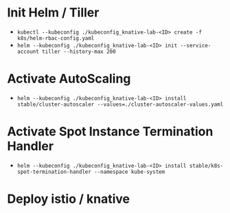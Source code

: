 # Init Helm / Tiller
 * `kubectl --kubeconfig ./kubeconfig_knative-lab-<ID> create -f k8s/helm-rbac-config.yaml`
 * `helm --kubeconfig ./kubeconfig_knative-lab-<ID> init --service-account tiller --history-max 200`

# Activate AutoScaling

 * `helm --kubeconfig ./kubeconfig_knative-lab-<ID> install stable/cluster-autoscaler --values=./cluster-autoscaler-values.yaml`
 
# Activate Spot Instance Termination Handler

 * `helm --kubeconfig ./kubeconfig_knative-lab-<ID> install stable/k8s-spot-termination-handler --namespace kube-system`
 

# Deploy istio / knative